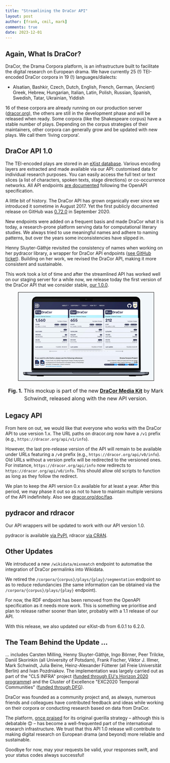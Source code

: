 ```yaml
---
title: "Streamlining the DraCor API"
layout: post
author: [frank, cmil, mark]
comments: true
date: 2023-12-01
---
```


## Again, What Is DraCor?

DraCor, the Drama Corpora platform, is an infrastructure built to facilitate the digital research on European drama. We have currently 25 (!) TEI-encoded DraCor corpora in 19 (!) languages/dialects:

* Alsatian, Bashkir, Czech, Dutch, English, French, German, (Ancient) Greek, Hebrew, Hungarian, Italian, Latin, Polish, Russian, Spanish, Swedish, Tatar, Ukrainian, Yiddish

16 of these corpora are already running on our production server ([dracor.org](https://dracor.org/)), the others are still in the development phase and will be released when ready. Some corpora (like the Shakespeare corpus) have a stable number of plays. Depending on the corpus strategies of their maintainers, other corpora can generally grow and be updated with new plays. We call them ‘living corpora’.

## DraCor API 1.0

The TEI-encoded plays are stored in an [eXist database](http://exist-db.org/). Various encoding layers are extracted and made available via our API: customised data for individual research purposes. You can easily access the full text or text slices (a list of characters, spoken texts, stage directions) or co-occurrence networks. All API endpoints [are documented](https://dracor.org/doc/api) following the OpenAPI specification.

A little bit of history. The DraCor API has grown organically ever since we introduced it sometime in August 2017. Yet the first publicly documented release on GitHub was [0.72.0](https://github.com/dracor-org/dracor-api/releases/tag/v0.72.0) in September 2020.

New endpoints were added on a frequent basis and made DraCor what it is today, a research-prone platform serving data for computational literary studies. We always tried to use meaningful names and adhere to naming patterns, but over the years some inconsistencies have slipped in.

Henny Sluyter-Gäthje revisited the consistency of names when working on her pydracor library, a wrapper for DraCor API endpoints ([see GitHub ticket](https://github.com/dracor-org/dracor-api/issues/186)). Building on her work, we revised the DraCor API, making it more consistent and sustainable.

This work took a lot of time and after the streamlined API has worked well on our staging server for a while now, we release today the first version of the DraCor API that we consider stable, [our 1.0.0](https://github.com/dracor-org/dracor-api/releases).

<figure style="text-align:center;">
  <img src="/images/dracor/dracor-mockup-2023.jpg" alt="DraCor Mockup 2023" style="width:600px; border: 1px solid transparent; border-color: black;}" />
</figure>
<center><p style="font-size: 16px; line-height: 24px;"><b>Fig. 1.</b> This mockup is part of the new <b><a href="https://dracor.org/doc/media-kit">DraCor Media Kit</a></b> by Mark Schwindt, released along with the new API version.</p></center>

## Legacy API

From here on out, we would like that everyone who works with the DraCor API to use version 1.x. The URL paths on dracor.org now have a `/v1` prefix (e.g., `https://dracor.org/api/v1/info`).

However, the last pre-release version of the API will remain to be available under URLs featuring a `/v0` prefix (e.g., `https://dracor.org/api/v0/info`). Old URLs without a version prefix will be redirected to the versioned ones. For instance, `https://dracor.org/api/info` now redirects to `https://dracor.org/api/v0/info`. This should allow old scripts to function as long as they follow the redirect.

We plan to keep the API version 0.x available for at least a year. After this period, we may phase it out so as not to have to maintain multiple versions of the API indefinitely. Also see [dracor.org/doc/faq](https://dracor.org/doc/faq).

## pydracor and rdracor

Our API wrappers will be updated to work with our API version 1.0.

pydracor is available [via PyPI](https://pypi.org/project/pydracor/), rdracor [via CRAN](https://cran.r-project.org/web/packages/rdracor/index.html).

## Other Updates

We introduced a new `/wikidata/mixnmatch` endpoint to automatise the integration of DraCor permalinks into Wikidata.

We retired the `/corpora/{corpus}/plays/{play}/segmentation` endpoint so as to reduce redundancies (the same information can be obtained via the `/corpora/{corpus}/plays/{play}` endpoint).

For now, the RDF endpoint has been removed from the OpenAPI specification as it needs more work. This is something we prioritise and plan to release rather sooner than later, probably with a 1.1 release of our API.

With this release, we also updated our eXist-db from 6.0.1 to 6.2.0.

## The Team Behind the Update …

… includes Carsten Milling, Henny Sluyter-Gäthje, Ingo Börner, Peer Trilcke, Daniil Skorinkin (all University of Potsdam), Frank Fischer, Viktor J. Illmer, Mark Schwindt, Julia Beine, Heinz-Alexander Fütterer (all Freie Universität Berlin) and Ivan Pozdniakov. The implementation was largely carried out as part of the "CLS INFRA" project ([funded through EU's Horizon 2020 programme](https://cordis.europa.eu/project/id/101004984)) and the Cluster of Excellence "EXC2020 Temporal Communities" ([funded through DFG](https://gepris.dfg.de/gepris/projekt/390608380)).

DraCor was founded as a community project and, as always, numerous friends and colleagues have contributed feedback and ideas while working on their corpora or conducting research based on data from DraCor.

The platform, [once praised](https://twitter.com/eumanismo/status/1218066125969412096) for its original guerilla strategy – although this is debatable 😊 – has become a well-frequented part of the international research infrastructure. We trust that this API 1.0 release will contribute to making digital research on European drama (and beyond) more reliable and sustainable.

Goodbye for now, may your requests be valid, your responses swift, and your status codes always successful!
